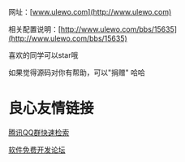 网址：[www.ulewo.com](http://www.ulewo.com)

相关配置说明：[http://www.ulewo.com/bbs/15635](http://www.ulewo.com/bbs/15635)

喜欢的同学可以star哦

如果觉得源码对你有帮助，可以"捐赠" 哈哈


 # 良心友情链接

[腾讯QQ群快速检索](http://u.720life.cn/s/8cf73f7c)

[软件免费开发论坛](http://u.720life.cn/s/bbb01dc0)